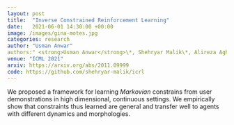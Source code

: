 ```yaml
---
layout: post
title:  "Inverse Constrained Reinforcement Learning"
date:   2021-06-01 14:30:00 +00:00
image: /images/gina-motes.jpg
categories: research
author: "Usman Anwar"
authors:" <strong>Usman Anwar</strong>\*, Shehryar Malik\*, Alireza Aghasi, Ali Ahmed"
venue: "ICML 2021"
arxiv: https://arxiv.org/abs/2011.09999
code: https://github.com/shehryar-malik/icrl
---
```


We proposed a framework for learning *Markovian* constrains from user demonstrations in high dimensional, continuous settings. We empirically show that constraints thus learned are general and transfer well to agents with different dynamics and morphologies. 
